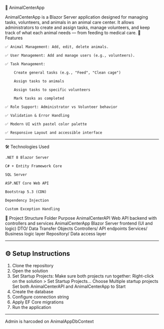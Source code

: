 📘 AnimalCenterApp

AnimalCenterApp is a Blazor Server application designed for managing tasks, volunteers, and animals in an animal care center. It allows administrators to create and assign tasks, manage volunteers, and keep track of what each animal needs — from feeding to medical care.
📌 Features

    ✅ Animal Management: Add, edit, delete animals.

    ✅ User Management: Add and manage users (e.g., volunteers).

    ✅ Task Management:

        Create general tasks (e.g., "Feed", "Clean cage")

        Assign tasks to animals

        Assign tasks to specific volunteers

        Mark tasks as completed

    ✅ Role Support: Administrator vs Volunteer behavior

    ✅ Validation & Error Handling

    ✅ Modern UI with pastel color palette

    ✅ Responsive Layout and accessible interface
----
🛠️ Technologies Used

    .NET 8 Blazor Server

    C# + Entity Framework Core

    SQL Server

    ASP.NET Core Web API

    Bootstrap 5.3 (CDN)

    Dependency Injection

    Custom Exception Handling

🧩 Project Structure
Folder	Purpose
AnimalCenterAPI	Web API backend with controllers and services
AnimalCenterApp	Blazor Server frontend (UI and logic)
DTO/	Data Transfer Objects
Controllers/	API endpoints
Services/	Business logic layer
Repository/	Data access layer


---

## ⚙️ Setup Instructions

 1. Clone the repository
 2. Open the solution
 3. Set Startup Projects:
    Make sure both projects run together:
    Right-click on the solution > Set Startup Projects...
    Choose Multiple startup projects
    Set both AnimalCenterAPI and AnimalCenterApp to Start
   4. Create the database
   5. Configure connection string
   6. Apply EF Core migrations
   7. Run the application
-------
Admin is harcoded on  AnimalAppDbContext

